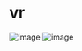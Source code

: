 # vr
![image](https://user-images.githubusercontent.com/43322125/234688239-95d30939-7c16-4b48-a3a2-1eb5c84e2377.png)
![image](https://user-images.githubusercontent.com/43322125/234687919-33b69e2f-86ff-4082-b838-c03c98ef1325.png)
